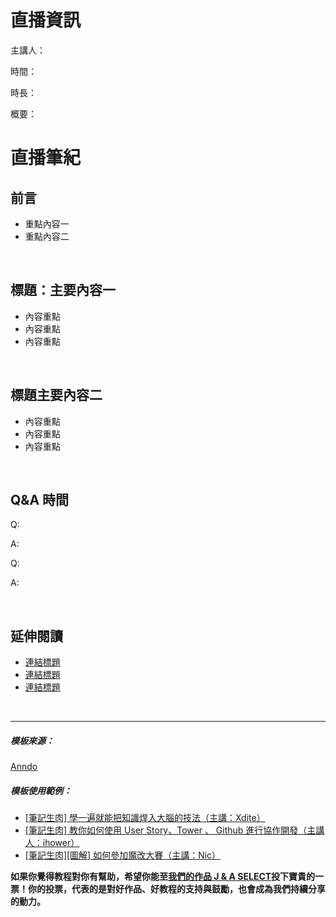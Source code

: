 
# **直播資訊**

主講人：

時間：

時長：

概要：


# **直播筆紀**

## **前言**

- 重點內容一
- 重點內容二


<br/>

## **標題：主要內容一**

- 內容重點
- 內容重點
- 內容重點


<br/>

## **標題主要內容二**

- 內容重點
- 內容重點
- 內容重點


<br/>

## **Q&A 時間**

Q:

A:

Q:

A:


<br/>

## **延伸閱讀**

* <a href="網址">連結標題</a>
* <a href="網址">連結標題</a>
* <a href="網址">連結標題</a>





<br/>
<hr/>

##### 模板來源：

<a href="http://anndo-blog.logdown.com/" target="_blank"> Anndo </a>

##### 模板使用範例：

* <a href="http://anndo-blog.logdown.com/posts/1790227" target="_blank"> [筆記生肉] 學一遍就能把知識焊入大腦的技法（主講：Xdite） </a>
* <a href="http://anndo-blog.logdown.com/posts/1850784" target="_blank"> [筆記生肉] 教你如何使用 User Story、Tower 、 Github 進行協作開發（主講人：ihower） </a>
* <a href="http://anndo-blog.logdown.com/posts/1718564" target="_blank"> [筆記生肉][圖解] 如何參加魔改大賽（主講：Nic） </a>


**如果你覺得教程對你有幫助，希望你能至<a href="https://fullstack.xinshengdaxue.com/works/558" target="_blank">我們的作品 J & A SELECT</a>投下寶貴的一票！你的投票，代表的是對好作品、好教程的支持與鼓勵，也會成為我們持續分享的動力。**
